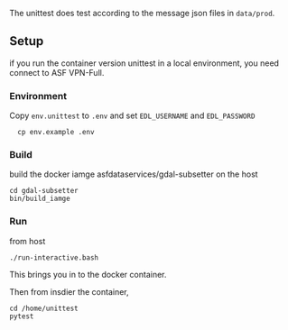 The unittest does test according to the message json files in `data/prod`.

## Setup

if you run the container version unittest in a local environment, you need connect to ASF VPN-Full.

### Environment

Copy `env.unittest` to `.env` and set `EDL_USERNAME` and `EDL_PASSWORD`

```
  cp env.example .env
```

### Build

build the docker iamge asfdataservices/gdal-subsetter on the host

```
cd gdal-subsetter
bin/build_iamge
```

### Run

from host

```
./run-interactive.bash
```

This brings you in to the docker container.

Then from insdier the container,

```
cd /home/unittest
pytest

```
